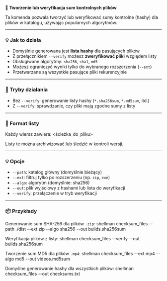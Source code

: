 🔐 **Tworzenie lub weryfikacja sum kontrolnych plików**

Ta komenda pozwala tworzyć lub weryfikować sumy kontrolne (hashy) dla plików w katalogu, używając popularnych algorytmów.

---

### 💡 Jak to działa

- Domyślnie generowana jest **lista hashy** dla pasujących plików
- Z przełącznikiem `--verify` możesz **zweryfikować pliki** względem listy
- Obsługiwane algorytmy: `sha256`, `sha1`, `md5`
- Możesz ograniczyć wyniki tylko do wybranego rozszerzenia (`--ext`)
- Przetwarzane są wszystkie pasujące pliki rekurencyjnie

---

### 🧠 Tryby działania

- Bez `--verify`: generowanie listy hashy (`*.sha256sum`, `*.md5sum`, itd.)
- Z `--verify`: sprawdzanie, czy pliki mają zgodne sumy z listy

---

### 🧪 Format listy

Każdy wiersz zawiera:
<hash> <ścieżka_do_pliku>

Listy te można archiwizować lub śledzić w kontroli wersji.

---

### 💡 Opcje

- `--path`: katalog główny (domyślnie bieżący)
- `--ext`: filtruj tylko po rozszerzeniu (np. `zip`, `exe`)
- `--algo`: algorytm (domyślnie: sha256)
- `--out`: plik wyjściowy z hashami lub lista do weryfikacji
- `--verify`: przełączenie w tryb weryfikacji

---

### 📦 Przykłady

Generowanie sum SHA-256 dla plików `.zip`:
shellman checksum_files --path ./dist --ext zip --algo sha256 --out builds.sha256sum

Weryfikacja plików z listy:
shellman checksum_files --verify --out builds.sha256sum

Tworzenie sum MD5 dla plików `.mp4`:
shellman checksum_files --ext mp4 --algo md5 --out videos.md5sum

Domyślne generowanie hashy dla wszystkich plików:
shellman checksum_files --out checksums.txt
